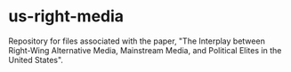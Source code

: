 # us-right-media
Repository for files associated with the paper, "The Interplay between Right-Wing Alternative Media, Mainstream Media, and Political Elites in the United States".